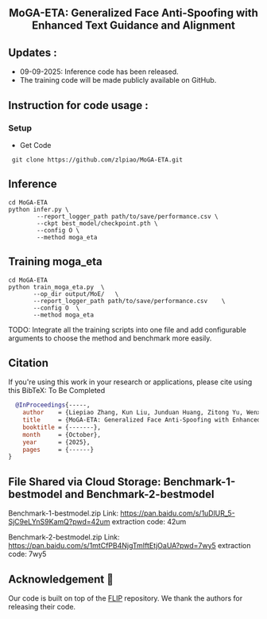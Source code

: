 <p align="center">

  <h2 align="center"><strong>MoGA-ETA: Generalized Face Anti-Spoofing with
Enhanced Text Guidance and Alignment</strong></h2>

</p>


<p align="center">
</p>



##  Updates :
- 09-09-2025: Inference code has been released.
- The training code will be made publicly available on GitHub.




## Instruction for code usage :

### Setup
- Get Code
```shell
 git clone https://github.com/zlpiao/MoGA-ETA.git
```
## Inference
```shell
cd MoGA-ETA
python infer.py \
        --report_logger_path path/to/save/performance.csv \
        --ckpt best_model/checkpoint.pth \
        --config O \
        --method moga_eta
```

## Training moga_eta
```shell
cd MoGA-ETA
python train_moga_eta.py  \
       --op_dir output/MoE/   \
       --report_logger_path path/to/save/performance.csv    \
       --config O  \
       --method moga_eta 
```
TODO: Integrate all the training scripts into one file and add configurable arguments to choose the method and benchmark more easily.

## Citation
If you're using this work in your research or applications, please cite using this BibTeX:
To Be Completed
```bibtex
  @InProceedings{-----,
    author    = {Liepiao Zhang, Kun Liu, Junduan Huang, Zitong Yu, Wenxiong Kang},
    title     = {MoGA-ETA: Generalized Face Anti-Spoofing with Enhanced Text Guidance and Alignment},
    booktitle = {-------},
    month     = {October},
    year      = {2025},
    pages     = {------}
}
```
## File Shared via Cloud Storage:    Benchmark-1-bestmodel and   Benchmark-2-bestmodel
Benchmark-1-bestmodel.zip
Link: https://pan.baidu.com/s/1uDlUR_5-SjC9eLYnS9KamQ?pwd=42um extraction code: 42um 

Benchmark-2-bestmodel.zip
Link: https://pan.baidu.com/s/1mtCfPB4NjgTmIftEtjOaUA?pwd=7wy5 extraction code: 7wy5 


## Acknowledgement :pray:
Our code is built on top of the [FLIP](https://github.com/koushiksrivats/FLIP) repository. We thank the authors for releasing their code.
